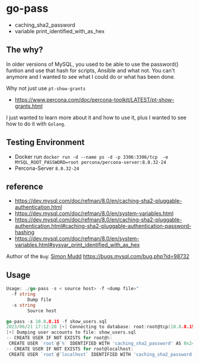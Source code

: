 # go-pass
- caching_sha2_password
- variable print_identified_with_as_hex 


## The why?
In older versions of MySQL, you used to be able to use the password() funtion and use that hash for scripts, Ansible and what not.
You can't anymore and I wanted to see what I could do or what has been done.

Why not just use `pt-show-grants` 
- https://www.percona.com/doc/percona-toolkit/LATEST/pt-show-grants.html

I just wanted to learn more about it and how to use it, plus I wanted to see how to do it with `Golang`.


## Testing Environment
- Docker run `docker run -d --name ps -d -p 3306:3306/tcp  -e MYSQL_ROOT_PASSWORD=root percona/percona-server:8.0.32-24`
- Percona-Server `8.0.32-24`

## reference
- https://dev.mysql.com/doc/refman/8.0/en/caching-sha2-pluggable-authentication.html
- https://dev.mysql.com/doc/refman/8.0/en/system-variables.html
- https://dev.mysql.com/doc/refman/8.0/en/caching-sha2-pluggable-authentication.html#caching-sha2-pluggable-authentication-password-hashing
- https://dev.mysql.com/doc/refman/8.0/en/system-variables.html#sysvar_print_identified_with_as_hex


Author of the `Bug`: [Simon Mudd](https://github.com/sjmudd)  https://bugs.mysql.com/bug.php?id=98732


## Usage
```Go
Usage: ./go-pass -s < source host> -f <dump file>"
  -f string
        Dump file
  -s string
        Source host
```


```Go
go-pass -s 10.8.0.15 -f show_users.sql 
2023/06/21 17:12:20 [+] Connecting to database: root:root@tcp(10.8.0.15:3306)/mysql
[+] Dumping user accounts to file: show_users.sql
-- CREATE USER IF NOT EXISTS for root@%: 
 CREATE USER `root`@`%` IDENTIFIED WITH 'caching_sha2_password' AS 0x24412430303524542E705C456F693A4E034D541F791E5E3264236E6E61724A71316A6654594667564661444F4777506862534A7A6653342E307677446A6E526F55656F685A36 REQUIRE NONE PASSWORD EXPIRE DEFAULT ACCOUNT UNLOCK PASSWORD HISTORY DEFAULT PASSWORD REUSE INTERVAL DEFAULT PASSWORD REQUIRE CURRENT DEFAULT;
-- CREATE USER IF NOT EXISTS for root@localhost: 
 CREATE USER `root`@`localhost` IDENTIFIED WITH 'caching_sha2_password' AS 0x244124303035240566230F3279056A495A7870484E424E62780318336A62674D71524F4F5A482E7255497738324874337953795268676878666345494556586B633471416530 REQUIRE NONE PASSWORD EXPIRE DEFAULT ACCOUNT UNLOCK PASSWORD HISTORY DEFAULT PASSWORD REUSE INTERVAL DEFAULT PASSWORD REQUIRE CURRENT DEFAULT;
```
